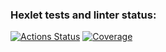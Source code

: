 ### Hexlet tests and linter status:
[![Actions Status](https://github.com/Lakever/java-project-78/actions/workflows/hexlet-check.yml/badge.svg)](https://github.com/Lakever/java-project-78/actions)
[![Coverage](https://sonarcloud.io/api/project_badges/measure?project=Lakever_java-project-78&metric=coverage)](https://sonarcloud.io/summary/new_code?id=Lakever_java-project-78)